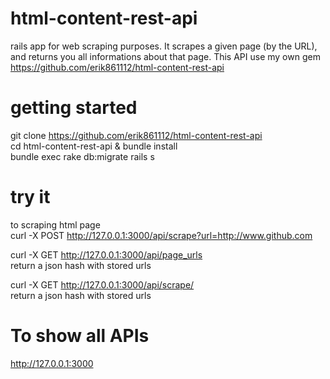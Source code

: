# html-content-rest-api
rails app for web scraping purposes. It scrapes a given page (by the URL), and returns you all informations about that page. This API use my own gem https://github.com/erik861112/html-content-rest-api

# getting started

 git clone https://github.com/erik861112/html-content-rest-api<br />
 cd html-content-rest-api & bundle install<br />
 bundle exec rake db:migrate
 rails s 

# try it
to scraping html page <br>
curl -X POST http://127.0.0.1:3000/api/scrape?url=http://www.github.com<br>

curl -X GET http://127.0.0.1:3000/api/page_urls<br>
return a json hash with stored urls

curl -X GET http://127.0.0.1:3000/api/scrape/<br>
return a json hash with stored urls

# To show all APIs
http://127.0.0.1:3000
